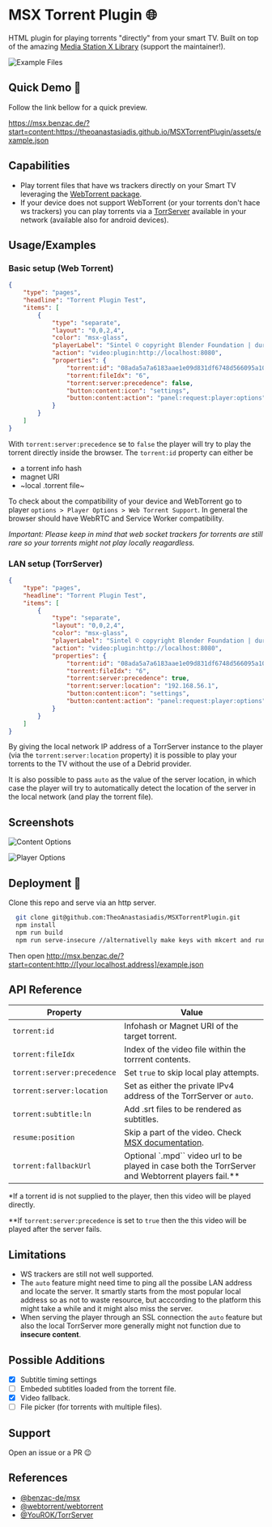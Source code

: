 # MSX Torrent Plugin 🌐

HTML plugin for playing torrents "directly" from your smart TV. Built on top of the amazing [Media Station X Library](https://msx.benzac.de/info/?tab=Home) (support the maintainer!).

![Example Files](https://github.com/TheoAnastasiadis/MSXTorrentPlugin/blob/main/assets/example_files.png?raw=true)

## Quick Demo 🔮

Follow the link bellow for a quick preview.

https://msx.benzac.de/?start=content:https://theoanastasiadis.github.io/MSXTorrentPlugin/assets/example.json

## Capabilities

-   Play torrent files that have ws trackers directly on your Smart TV leveraging the [WebTorrent package](https://www.npmjs.com/package/webtorrent).
-   If your device does not support WebTorrent (or your torrents don't hace ws trackers) you can play torrents via a [TorrServer](https://github.com/YouROK/TorrServer) available in your network (available also for android devices).

## Usage/Examples

### Basic setup (Web Torrent)

```json
{
    "type": "pages",
    "headline": "Torrent Plugin Test",
    "items": [
        {
            "type": "separate",
            "layout": "0,0,2,4",
            "color": "msx-glass",
            "playerLabel": "Sintel © copyright Blender Foundation | durian.blender.org",
            "action": "video:plugin:http://localhost:8080",
            "properties": {
                "torrent:id": "08ada5a7a6183aae1e09d831df6748d566095a10",
                "torrent:fileIdx": "6",
                "torrent:server:precedence": false,
                "button:content:icon": "settings",
                "button:content:action": "panel:request:player:options"
            }
        }
    ]
}
```

With `torrent:server:precedence` se to `false` the player will try to play the torrent directly inside the browser. The `torrent:id` property can either be

-   a torrent info hash
-   magnet URI
-   ~local .torrent file~

To check about the compatibility of your device and WebTorrent go to player `options > Player Options > Web Torrent Support`. In general the browser should have WebRTC and Service Worker compatibility.

_Important: Please keep in mind that web socket trackers for torrents are still rare so your torrents might not play locally reagardless._

### LAN setup (TorrServer)

```json
{
    "type": "pages",
    "headline": "Torrent Plugin Test",
    "items": [
        {
            "type": "separate",
            "layout": "0,0,2,4",
            "color": "msx-glass",
            "playerLabel": "Sintel © copyright Blender Foundation | durian.blender.org",
            "action": "video:plugin:http://localhost:8080",
            "properties": {
                "torrent:id": "08ada5a7a6183aae1e09d831df6748d566095a10",
                "torrent:fileIdx": "6",
                "torrent:server:precedence": true,
                "torrent:server:location": "192.168.56.1",
                "button:content:icon": "settings",
                "button:content:action": "panel:request:player:options"
            }
        }
    ]
}
```

By giving the local network IP address of a TorrServer instance to the player (via the `torrent:server:location` property) it is possible to play your torrents to the TV without the use of a Debrid provider.

It is also possible to pass `auto` as the value of the server location, in which case the player will try to automatically detect the location of the server in the local network (and play the torrent file).

## Screenshots

![Content Options](https://github.com/TheoAnastasiadis/MSXTorrentPlugin/blob/main/assets/content_options.png?raw=true)

![Player Options](https://github.com/TheoAnastasiadis/MSXTorrentPlugin/blob/main/assets/stream_options.png?raw=true)

## Deployment 🚀

Clone this repo and serve via an http server.

```bash
  git clone git@github.com:TheoAnastasiadis/MSXTorrentPlugin.git
  npm install
  npm run build
  npm run serve-insecure //alternativelly make keys with mkcert and run `serve-secure`
```

Then open http://msx.benzac.de/?start=content:http://[your.localhost.address]/example.json

## API Reference

| Property                    | Value                                                                                                    |
| --------------------------- | -------------------------------------------------------------------------------------------------------- |
| `torrent:id`                | Infohash or Magnet URI of the target torrent.                                                            |
| `torrent:fileIdx`           | Index of the video file within the torrrent contents.                                                    |
| `torrent:server:precedence` | Set `true` to skip local play attempts.                                                                  |
| `torrent:server:location`   | Set as either the private IPv4 address of the TorrServer or `auto`.                                      |
| `torrent:subtitle:ln`       | Add .srt files to be rendered as subtitles.                                                              |
| `resume:position`           | Skip a part of the video. Check [MSX documentation](https://msx.benzac.de/wiki/index.php?title=Welcome). |
| `torrent:fallbackUrl`       | Optional `.mpd`` video url to be played in case both the TorrServer and Webtorrent players fail.\*\*     |

\*If a torrent id is not supplied to the player, then this video will be played directly.

\*\*If `torrent:server:precedence` is set to `true` then the this video will be played after the server fails.

## Limitations

-   WS trackers are still not well supported.
-   The `auto` feature might need time to ping all the possibe LAN address and locate the server. It smartly starts from the most popular local address so as not to waste resource, but acccording to the platform this might take a while and it might also miss the server.
-   When serving the player through an SSL connection the `auto` feature but also the local TorrServer more generally might not function due to **insecure content**.

## Possible Additions

-   [x] Subtitle timing settings
-   [ ] Embeded subtitles loaded from the torrent file.
-   [x] Video fallback.
-   [ ] File picker (for torrents with multiple files).

## Support

Open an issue or a PR 😉

## References

-   [@benzac-de/msx](https://github.com/benzac-de/msx)
-   [@webtorrent/webtorrent](https://github.com/webtorrent/webtorrent)
-   [@YouROK/TorrServer](https://github.com/YouROK/TorrServer)
